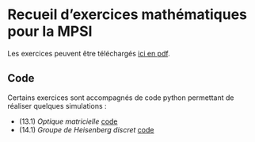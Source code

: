 # Recueil d’exercices mathématiques pour la MPSI

Les exercices peuvent être téléchargés [ici en pdf](https://github.com/danmlr/exo-mathsup-ginette/blob/main/Dan_Meller_exercices_MPSI.pdf). 

## Code 
Certains exercices sont accompagnés de code python permettant de réaliser quelques simulations : 

- (13.1) *Optique matricielle* [code](https://github.com/danmlr/exo-mathsup-ginette/blob/main/groupe_heisenberg_discret.py)
- (14.1) *Groupe de Heisenberg discret* [code](https://github.com/danmlr/exo-mathsup-ginette/blob/main/lentille.py)
